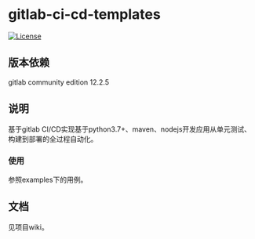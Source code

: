 # gitlab-ci-cd-templates

[![License](https://img.shields.io/badge/License-Apache%202.0-blue.svg)](http://github.com/hhyo/archery/blob/master/LICENSE)

## 版本依赖

gitlab community edition  12.2.5

## 说明

基于gitlab CI/CD实现基于python3.7+、maven、nodejs开发应用从单元测试、构建到部署的全过程自动化。

### 使用

参照examples下的用例。

## 文档

见项目wiki。
